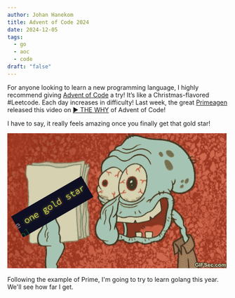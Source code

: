 ```yaml
---
author: Johan Hanekom
title: Advent of Code 2024
date: 2024-12-05
tags:
  - go
  - aoc
  - code
draft: "false"
---
```

For anyone looking to learn a new programming language, I highly recommend giving [Advent of Code]( [https://adventofcode.com](https://adventofcode.com/) ) a try! It’s like a Christmas-flavored #Leetcode. Each day increases in difficulty! Last week, the great [Primeagen](https://www.youtube.com/@ThePrimeTimeagen) released this video on [▶ THE WHY](https://www.youtube.com/watch?v=wf48XDnXtKI) of Advent of Code! 

I have to say, it really feels amazing once you finally get that gold star!

![advent_meme.png](/images/advent_meme.png)

Following the example of Prime, I'm going to try to learn golang this year. We'll see how far I get.

